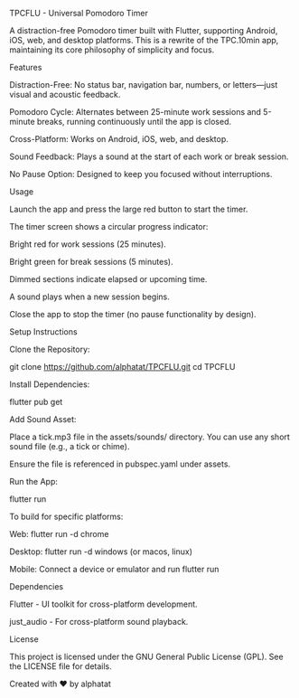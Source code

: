 TPCFLU - Universal Pomodoro Timer

A distraction-free Pomodoro timer built with Flutter, supporting Android, iOS, web, and desktop platforms. This is a rewrite of the TPC.10min app, maintaining its core philosophy of simplicity and focus.

Features





Distraction-Free: No status bar, navigation bar, numbers, or letters—just visual and acoustic feedback.



Pomodoro Cycle: Alternates between 25-minute work sessions and 5-minute breaks, running continuously until the app is closed.



Cross-Platform: Works on Android, iOS, web, and desktop.



Sound Feedback: Plays a sound at the start of each work or break session.



No Pause Option: Designed to keep you focused without interruptions.

Usage





Launch the app and press the large red button to start the timer.



The timer screen shows a circular progress indicator:





Bright red for work sessions (25 minutes).



Bright green for break sessions (5 minutes).



Dimmed sections indicate elapsed or upcoming time.



A sound plays when a new session begins.



Close the app to stop the timer (no pause functionality by design).

Setup Instructions





Clone the Repository:

git clone https://github.com/alphatat/TPCFLU.git
cd TPCFLU



Install Dependencies:

flutter pub get



Add Sound Asset:





Place a tick.mp3 file in the assets/sounds/ directory. You can use any short sound file (e.g., a tick or chime).



Ensure the file is referenced in pubspec.yaml under assets.



Run the App:

flutter run

To build for specific platforms:





Web: flutter run -d chrome



Desktop: flutter run -d windows (or macos, linux)



Mobile: Connect a device or emulator and run flutter run

Dependencies





Flutter - UI toolkit for cross-platform development.



just_audio - For cross-platform sound playback.

License

This project is licensed under the GNU General Public License (GPL). See the LICENSE file for details.

Created with ❤️ by alphatat
